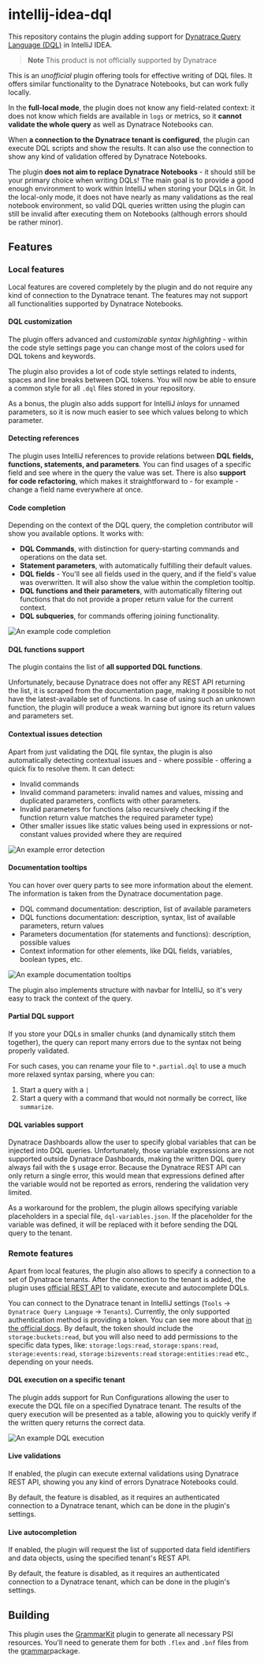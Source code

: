 # intellij-idea-dql

This repository contains the plugin adding support for
[Dynatrace Query Language (DQL)](https://docs.dynatrace.com/docs/discover-dynatrace/references/dynatrace-query-language)
in IntelliJ IDEA.


<!-- Plugin description -->
> **Note**
> This product is not officially supported by Dynatrace

This is an *unofficial* plugin offering tools for effective writing of DQL files. It offers similar functionality
to the Dynatrace Notebooks, but can work fully locally.

In the **full-local mode**, the plugin does not know any field-related context: it does not know which fields
are available in `logs` or metrics, so it **cannot validate the whole query** as well as Dynatrace Notebooks can.

When **a connection to the Dynatrace tenant is configured**, the plugin can execute DQL scripts and show the results.
It can also use the connection to show any kind of validation offered by Dynatrace Notebooks.

The plugin **does not aim to replace Dynatrace Notebooks** - it should still be your primary choice when writing DQLs!
The main goal is to provide a good enough environment to work within IntelliJ when storing your DQLs in Git.
In the local-only mode, it does not have nearly as many validations as the real notebook environment,
so valid DQL queries written using the plugin can still be invalid after executing them on Notebooks
(although errors should be rather minor).

## Features

### Local features

Local features are covered completely by the plugin and do not require any kind of connection to the Dynatrace tenant.
The features may not support all functionalities supported by Dynatrace Notebooks.

#### DQL customization

The plugin offers advanced and *customizable syntax highlighting* - within the code style settings page you can change
most of the colors used for DQL tokens and keywords.

The plugin also provides a lot of code style settings related to indents, spaces and line breaks between DQL tokens.
You will now be able to ensure a common style for all `.dql` files stored in your repository.

As a bonus, the plugin also adds support for IntelliJ _inlays_ for unnamed parameters, so it is now much easier to
see which values belong to which parameter.

#### Detecting references

The plugin uses IntelliJ references to provide relations between **DQL fields, functions, statements,
and parameters**. You can find usages of a specific field and see where in the query the value was set.
There is also **support for code refactoring**, which makes it straightforward to - for example -
change a field name everywhere at once.

#### Code completion

Depending on the context of the DQL query, the completion contributor will show you available
options. It works with:

- **DQL Commands**, with distinction for query-starting commands and operations on the data set.
- **Statement parameters**, with automatically fulfilling their default values.
- **DQL fields** - You'll see all fields used in the query, and if the field's value was overwritten.
  It will also show the value within the completion tooltip.
- **DQL functions and their parameters**, with automatically filtering out functions that do not provide a proper
  return value for the current context.
- **DQL subqueries**, for commands offering joining functionality.

![An example code completion](src/main/resources/docs/images/code-completion.png)

#### DQL functions support

The plugin contains the list of **all supported DQL functions**.

Unfortunately, because Dynatrace does not offer any REST API returning the list, it is scraped from the documentation
page, making it possible to not have the latest-available set of functions. In case of using such an unknown function,
the plugin will produce a weak warning but ignore its return values and parameters set.

#### Contextual issues detection

Apart from just validating the DQL file syntax, the plugin is also automatically detecting contextual
issues and - where possible - offering a quick fix to resolve them. It can detect:

- Invalid commands
- Invalid command parameters: invalid names and values, missing and duplicated parameters, conflicts with other
  parameters.
- Invalid parameters for functions (also recursively checking if the function return value matches the required
  parameter type)
- Other smaller issues like static values being used in expressions or not-constant values provided where they are
  required

![An example error detection](src/main/resources/docs/images/error-detection.png)

#### Documentation tooltips

You can hover over query parts to see more information about the element. The information is taken from the Dynatrace
documentation page.

- DQL command documentation: description, list of available parameters
- DQL functions documentation: description, syntax, list of available parameters, return values
- Parameters documentation (for statements and functions): description, possible values
- Context information for other elements, like DQL fields, variables, boolean types, etc.

![An example documentation tooltips](src/main/resources/docs/images/documentation-tooltips.png)

The plugin also implements structure with navbar for IntelliJ, so it's very easy to track the context of the query.

#### Partial DQL support

If you store your DQLs in smaller chunks (and dynamically stitch them together), the query can report many errors due
to the syntax not being properly validated.

For such cases, you can rename your file to `*.partial.dql` to use a much more relaxed syntax parsing, where you can:

1. Start a query with a `|`
2. Start a query with a command that would not normally be correct, like `summarize`.

#### DQL variables support

Dynatrace Dashboards allow the user to specify global variables that can be injected into DQL queries.
Unfortunately, those variable expressions are not supported outside Dynatrace Dashboards, making the written DQL query
always fail with the `$` usage error. Because the Dynatrace REST API can only return a single error, this would mean
that expressions defined after the variable would not be reported as errors, rendering the validation very limited.

As a workaround for the problem, the plugin allows specifying variable placeholders in a special file,
`dql-variables.json`. If the placeholder for the variable was defined, it will be replaced with it before sending the
DQL query to the tenant.

### Remote features

Apart from local features, the plugin also allows to specify a connection to a set of Dynatrace tenants.
After the connection to the tenant is added, the plugin uses 
[official REST API](https://developer.dynatrace.com/develop/sdks/client-query/) to validate, execute and autocomplete
DQLs.

You can connect to the Dynatrace tenant in IntelliJ settings (`Tools` -> `Dynatrace Query Language` -> `Tenants`).
Currently, the only supported authentication method is providing a token. You can see more about that
[in the official docs](https://docs.dynatrace.com/docs/discover-dynatrace/references/dynatrace-api/basics/dynatrace-api-authentication).
By default, the token should include the `storage:buckets:read`, but you will also need to add permissions to the
specific data types, like: `storage:logs:read`, `storage:spans:read`, `storage:events:read`, `storage:bizevents:read`
`storage:entities:read` etc., depending on your needs.

#### DQL execution on a specific tenant

The plugin adds support for Run Configurations allowing the user to execute the DQL file on a specified Dynatrace
tenant.
The results of the query execution will be presented as a table, allowing you to quickly verify if the written query
returns the correct data.

![An example DQL execution](src/main/resources/docs/images/dql-execution.png)

#### Live validations

If enabled, the plugin can execute external validations using Dynatrace REST API, showing you any kind of errors
Dynatrace Notebooks could.

By default, the feature is disabled, as it requires an authenticated connection to a Dynatrace tenant, which can be done
in the plugin's settings.

#### Live autocompletion

If enabled, the plugin will request the list of supported data field identifiers and data objects, using the specified
tenant's REST API.

By default, the feature is disabled, as it requires an authenticated connection to a Dynatrace tenant, which can be done
in the plugin's settings.

<!-- Plugin description end -->

## Building

This plugin uses the [GrammarKit](https://github.com/JetBrains/Grammar-Kit/tree/master) plugin to generate all
necessary PSI resources.
You'll need to generate them for both `.flex` and `.bnf` files from the [grammar](src/main/grammar)package.

